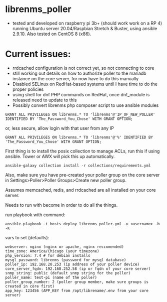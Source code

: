 # librenms_poller

- tested and developed on raspberry pi 3b+ (should work work on a RP 4) running Ubuntu server 20.04/Raspbian Stretch & Buster, using ansible 2.9.10. Also tested on CentOS 8 (x86).

# Current issues:

- rrdcached configuration is not correct yet, so not connecting to core
- still working out details on how to authorize poller to the mariadb instance on the core server, for now have to do this manually
- Disabled SELinux on RedHat-based systems until I have time to do the proper policies
- using shell for dnf PHP commands on RedHat, once dnf_module is released need to update to this
- Possibly convert librenms php composer script to use ansible modules

```
GRANT ALL PRIVILEGES ON librenms.* TO 'librenms'@'IP_OF_NEW_POLLER' IDENTIFIED BY 'The_Password_You_Chose' WITH GRANT OPTION;
```

or, less secure, allow login with that user from any IP

```
GRANT ALL PRIVILEGES ON librenms.* TO 'librenms'@'%' IDENTIFIED BY 'The_Password_You_Chose' WITH GRANT OPTION;
```

First thing is to install the posix collection to manage ACLs, run this if using ansible. Tower or AWX will pick this up automatically.

```
ansible-galaxy collection install -r collections/requirements.yml
```

Also, make sure you have pre-created your poller group on the core server in Settings>Poller>Poller Groups>Create new poller group.

Assumes memcached, redis, and rrdcached are all installed on your core server.

Needs to run with become in order to do all the things.

run playbook with command:

```
ansible-playbook -i hosts deploy_librenms_poller.yml -u <username> -b -K
```

vars to set (defaults):

```
webserver: nginx (nginx or apache, nginx reccomended)
time_zone: America/Chicago (your timezone)
php_version: 7.4 # for debian installs
mysql_password: librenms (password for mysql database)
poller_ip: 192.168.20.253 (ip address of your poller device)
core_server_fqdn: 192.168.252.58 (ip or fqdn of your core server)
snmp_string: public (default snmp string for the poller)
poller_name: test-pi (name of the poller)
poller_group_number: 2 (poller group member, make sure groups is created in core first)
app_key: 123456 (APP_KEY from /opt/librename/.env from your core server)
```
